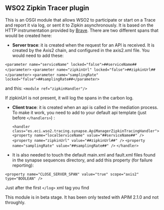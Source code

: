 ## WSO2 Zipkin Tracer plugin

This is an OSGI module that allows WSO2 to participate or start on a Trace and report it via log, or sent it to Zipkin asynchronously. It is based on the HTTP instrumentation provided by [Brave](https://github.com/openzipkin/brave/).
There are two different spans that would be created here:

* **Server trace**: it is created when the request for an API is received. It is created by the Axis2 chain, and configured in the axis2.xml file. You would need to add these:

`<parameter name="serviceName" locked="false">##serviceName##</parameter>`
`<parameter name="zipkinUrl" locked="false">##zipkinUrl##</parameter>`
`<parameter name="samplingRate" locked="false">##samplingRate##</parameter>`

and this:
`<module ref="zipkinHandler"/>`

If zipkinUrl is not present, it will log the spans in the carbon log.

* **Client trace**: it is created when an api is called in the mediation process. To make it work, you need to add to your default api template (just before `</handlers>`) :

    `<handler class="es.eci.wso2.tracing.synapse.ApiManagerZipkinTracingHandler">`
      `<property name="localServiceName" value="##serviceName##" />`
      `<property name="zipkinUrl" value="##zipkinUrl##" />`
      `<property name="samplingRate" value="##samplingRate##" />`
    `</handler>`

* It is also needed to touch the default main.xml and fault.xml files found in the synapse sequences directory, and add this property (for failure reporting):

`<property name="CLOSE_SERVER_SPAN" value="true" scope="axis2" type="BOOLEAN" />`

Just after the first `</log>` xml tag you find

This module is in beta stage. It has been only tested with APIM 2.1.0 and not throughly.


